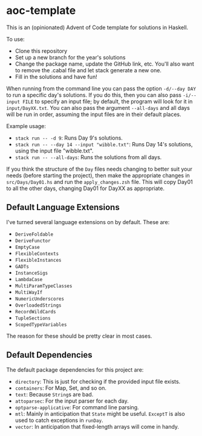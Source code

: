 # aoc-template

This is an (opinionated) Advent of Code template for solutions in Haskell.

To use:
- Clone this repository
- Set up a new branch for the year's solutions
- Change the package name, update the GitHub link, etc. You'll also want to remove the .cabal file and let stack generate a new one.
- Fill in the solutions and have fun!

When running from the command line you can pass the option `-d/--day DAY` to run a specific day's solutions. If you do this, then you can also pass `-i/--input FILE` to specify an input file; by default, the program will look for it in `input/DayXX.txt`. You can also pass the argument `--all-days` and all days will be run in order, assuming the input files are in their default places.

Example usage:
- `stack run -- -d 9`: Runs Day 9's solutions.
- `stack run -- --day 14 --input "wibble.txt"`: Runs Day 14's solutions, using the input file "wibble.txt".
- `stack run -- --all-days`: Runs the solutions from all days.

If you think the structure of the `Day` files needs changing to better suit your needs (before starting the project), then make the appropriate changes in `src/Days/Day01.hs` and run the `apply_changes.zsh` file. This will copy Day01 to all the other days, changing Day01 for DayXX as appropriate.

## Default Language Extensions

I've turned several language extensions on by default. These are:
- `DeriveFoldable`
- `DeriveFunctor`
- `EmptyCase`
- `FlexibleContexts`
- `FlexibleInstances`
- `GADTs`
- `InstanceSigs`
- `LambdaCase`
- `MultiParamTypeClasses`
- `MultiWayIf`
- `NumericUnderscores`
- `OverloadedStrings`
- `RecordWildCards`
- `TupleSections`
- `ScopedTypeVariables`

The reason for these should be pretty clear in most cases.

## Default Dependencies

The default package dependencies for this project are:
- `directory`: This is just for checking if the provided input file exists.
- `containers`: For Map, Set, and so on.
- `text`: Because `String`s are bad.
- `attoparsec`: For the input parser for each day.
- `optparse-applicative`: For command line parsing.
- `mtl`: Mainly in anticipation that `State` might be useful. `ExceptT` is also used to catch exceptions in `runDay`.
- `vector`: In anticipation that fixed-length arrays will come in handy.
